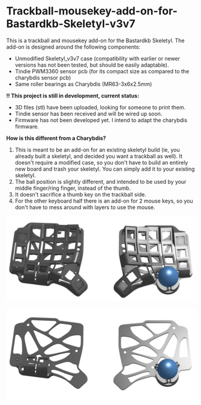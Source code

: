 # Trackball-mousekey-add-on-for-Bastardkb-Skeletyl-v3v7

This is a trackball and mousekey add-on for the Bastardkb Skeletyl.
The add-on is designed around the following components:
* Unmodified Skeletyl_v3v7 case (compatibility with earlier or newer versions has not been tested, but should be easily adaptable).
* Tindie PWM3360 sensor pcb (for its compact size as compared to the charybdis sensor pcb)
* Same roller bearings as Charybdis (MR63-3x6x2.5mm)

**!! This project is still in development, current status:**
* 3D files (stl) have been uploaded, looking for someone to print them.
* Tindie sensor has been received and will be wired up soon.
* Firmware has not been developed yet. I intend to adapt the charybdis firmware.

**How is this different from a Charybdis?**
1. This is meant to be an add-on for an existing skeletyl build (ie, you already built a skeletyl, and decided you want a trackball as well). It doesn't require a modified case, so you don't have to build an entirely new board and trash your skeletyl. You can simply add it to your existing skeletyl.
2. The ball position is slightly different, and intended to be used by your middle finger/ring finger, instead of the thumb.
3. It doesn't sacrifice a thumb key on the trackball side.
4. For the other keyboard half there is an add-on for 2 mouse keys, so you don't have to mess around with layers to use the mouse.

![](https://raw.githubusercontent.com/Wimads/Trackball-mousekey-add-on-for-Bastardkb-Skeletyl-v3v7/main/Screenshot%202022-10-15%20174640.jpg)

![](https://raw.githubusercontent.com/Wimads/Trackball-mousekey-add-on-for-Bastardkb-Skeletyl-v3v7/main/Screenshot%202022-10-15%20174837.jpg)
